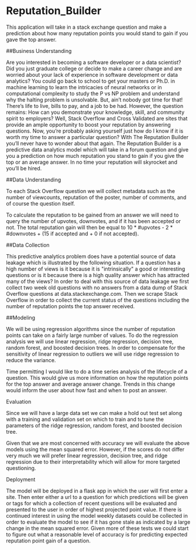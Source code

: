 # Reputation_Builder

This application will take in a stack exchange question and make a prediction about how many reputation points you would
stand to gain if you gave the top answer.

##Business Understanding

Are you interested in becoming a software developer or a data scientist?  Did you just graduate college or decide to make a career change and are worried about your lack of experience in software development or data analytics?  You could go back to school to get your masters or Ph.D. in machine learning to learn the intricacies of neural networks or in computational complexity to study the P vs NP problem and understand why the halting problem is unsolvable.  But, ain’t nobody got time for that!  There’s life to live, bills to pay, and a job to be had.  However, the question remains:  How can you demonstrate your knowledge, skill, and community spirit to employers?  Well, Stack Overflow and Cross Validated are sites that provide an ample opportunity to boost your reputation by answering questions.  Now, you’re probably asking yourself just how do I know if it is worth my time to answer a particular question?  With The Reputation Builder you’ll never have to wonder about that again.  The Reputation Builder is a predictive data analytics model which will take in a forum question and give you a prediction on how much reputation you stand to gain if you give the top or an average answer.  In no time your reputation will skyrocket and you’ll be hired.

##Data Understanding

To each Stack Overflow question we will collect metadata such as the number of viewcounts, reputation of the poster, number of comments, and of course the question itself.

To calculate the reputation to be gained from an answer we will need to query the number of upvotes, downvotes, and if it has been accepted or not.  The total reputation gain will then be equal to 10 * #upvotes - 2 * #downvotes + (15 if accepted and + 0 if not accepted).

##Data Collection

This predictive analytics problem does have a potential source of data leakage which is illustrated by the following situation.  If a question has a high number of views is it because it is "intrinsically" a good or interesting questions or is it because there is a high quality answer which has attracted many of the views?  In order to deal with this source of data leakage we first collect two week old questions with no answers from a data dump of Stack Overflow questions at data.stackexchange.com.  Then we scrape Stack Overflow in order to collect the current status of the questions including the number of reputation points the top answer received.

##Modeling

We will be using regression algorithms since the number of reputation points can take on a fairly large number of values.  To do the regression analysis we will use linear regression, ridge regression, decision tree, random forest, and boosted decision trees.  In order to compensate for the sensitivity of linear regression to outliers we will use ridge regression to reduce the variance.

Time permitting I would like to do a time series analysis of the lifecycle of a question.  This would give us more information on how the reputation points for the top answer and average answer change.  Trends in this change would inform the user about how fast and when to post an answer. 


Evaluation

Since we will have a large data set we can make a hold out test set along with a training and validation set on which to train and to tune the parameters of the ridge regression, random forest, and boosted decision tree.

Given that we are most concerned with accuracy we will evaluate the above models using the mean squared error.  However, if the scores do not differ very much we will prefer linear regression, decision tree, and ridge regression due to their interpretability which will allow for more targeted questioning.


Deployment

The model will be deployed in a flask app in which the user will first enter a site.  Then enter either a url to a question for which predictions will be given or tags for which a collection of recent questions will be evaluated and presented to the user in order of highest projected point value.  If there is continued interest in using the model weekly datasets could be collected in order to evaluate the model to see if it has gone stale as indicated by a large change in the mean squared error.  Given more of these tests we could start to figure out what a reasonable level of accuracy is for predicting expected reputation point gain of a question.



